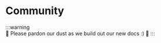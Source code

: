 # Community

:::warning  
:construction: Please pardon our dust as we build out our new docs :) :construction:
:::
